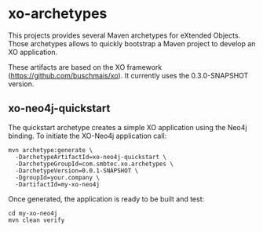 xo-archetypes
=============

This projects provides several Maven archetypes for eXtended Objects. Those archetypes allows to quickly bootstrap a Maven project to develop an XO application.

These artifacts are based on the XO framework (https://github.com/buschmais/xo). It currently uses the 0.3.0-SNAPSHOT version.

xo-neo4j-quickstart
-------------------

The quickstart archetype creates a simple XO application using the Neo4j binding. To initiate the XO-Neo4j application call:

	mvn archetype:generate \
      -DarchetypeArtifactId=xo-neo4j-quickstart \
      -DarchetypeGroupId=com.smbtec.xo.archetypes \
      -DarchetypeVersion=0.0.1-SNAPSHOT \
      -DgroupId=your.company \
      -DartifactId=my-xo-neo4j

Once generated, the application is ready to be built and test:

    cd my-xo-neo4j
    mvn clean verify
